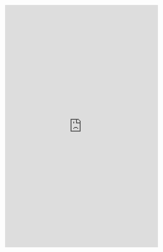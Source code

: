 <iframe class="repl" width="100%" height="800px" frameborder="0" src="https://repl.it/@azablan/isUniqueAnagram?lite=true"></iframe>
